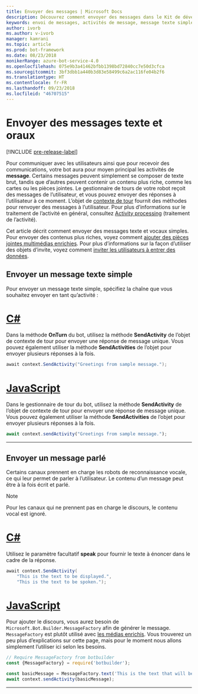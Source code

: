 ```yaml
---
title: Envoyer des messages | Microsoft Docs
description: Découvrez comment envoyer des messages dans le Kit de développement logiciel Bot Builder.
keywords: envoi de messages, activités de message, message texte simple, discours, message parlé
author: ivorb
ms.author: v-ivorb
manager: kamrani
ms.topic: article
ms.prod: bot-framework
ms.date: 08/23/2018
monikerRange: azure-bot-service-4.0
ms.openlocfilehash: 075e9b3a41462bfbb1398bd72840cc7e50d3cfca
ms.sourcegitcommit: 3bf3dbb1a440b3d83e58499c6a2ac116fe04b2f6
ms.translationtype: HT
ms.contentlocale: fr-FR
ms.lasthandoff: 09/23/2018
ms.locfileid: "46707515"
---
```

# <a name="send-text-and-spoken-messages"></a>Envoyer des messages texte et oraux

[!INCLUDE [pre-release-label](../includes/pre-release-label.md)]

Pour communiquer avec les utilisateurs ainsi que pour recevoir des communications, votre bot aura pour moyen principal les activités de **message**. Certains messages peuvent simplement se composer de texte brut, tandis que d’autres peuvent contenir un contenu plus riche, comme les cartes ou les pièces jointes. Le gestionnaire de tours de votre robot reçoit des messages de l’utilisateur, et vous pouvez envoyer des réponses à l’utilisateur à ce moment. L’objet de [contexte de tour](bot-builder-concept-activity-processing.md#turn-context) fournit des méthodes pour renvoyer des messages à l’utilisateur. Pour plus d’informations sur le traitement de l’activité en général, consultez [Activity processing](bot-builder-concept-activity-processing.md) (traitement de l’activité).

Cet article décrit comment envoyer des messages texte et vocaux simples. Pour envoyer des contenus plus riches, voyez comment [ajouter des pièces jointes multimédias enrichies](bot-builder-howto-add-media-attachments.md). Pour plus d’informations sur la façon d’utiliser des objets d’invite, voyez comment [inviter les utilisateurs à entrer des données](bot-builder-prompts.md).

## <a name="send-a-simple-text-message"></a>Envoyer un message texte simple

Pour envoyer un message texte simple, spécifiez la chaîne que vous souhaitez envoyer en tant qu’activité :

# <a name="ctabcsharp"></a>[C#](#tab/csharp)

Dans la méthode **OnTurn** du bot, utilisez la méthode **SendActivity** de l’objet de contexte de tour pour envoyer une réponse de message unique. Vous pouvez également utiliser la méthode **SendActivities** de l’objet pour envoyer plusieurs réponses à la fois.

```cs
await context.SendActivity("Greetings from sample message.");
```

# <a name="javascripttabjavascript"></a>[JavaScript](#tab/javascript)

Dans le gestionnaire de tour du bot, utilisez la méthode **SendActivity** de l’objet de contexte de tour pour envoyer une réponse de message unique. Vous pouvez également utiliser la méthode **SendActivities** de l’objet pour envoyer plusieurs réponses à la fois.

```javascript
await context.sendActivity("Greetings from sample message.");
```

---

## <a name="send-a-spoken-message"></a>Envoyer un message parlé

Certains canaux prennent en charge les robots de reconnaissance vocale, ce qui leur permet de parler à l’utilisateur. Le contenu d’un message peut être à la fois écrit et parlé.

> [!NOTE]
> Pour les canaux qui ne prennent pas en charge le discours, le contenu vocal est ignoré.

# <a name="ctabcsharp"></a>[C#](#tab/csharp)

Utilisez le paramètre facultatif **speak** pour fournir le texte à énoncer dans le cadre de la réponse.

```cs
await context.SendActivity(
    "This is the text to be displayed.",
    "This is the text to be spoken.");
```

# <a name="javascripttabjavascript"></a>[JavaScript](#tab/javascript)

Pour ajouter le discours, vous aurez besoin de `Microsoft.Bot.Builder.MessageFactory` afin de générer le message. `MessageFactory` est plutôt utilisé avec [les médias enrichis](bot-builder-howto-add-media-attachments.md). Vous trouverez un peu plus d’explications sur cette page, mais pour le moment nous allons simplement l’utiliser ici selon les besoins.

```javascript
// Require MessageFactory from botbuilder
const {MessageFactory} = require('botbuilder');

const basicMessage = MessageFactory.text('This is the text that will be displayed.', 'This is the text that will be spoken.');
await context.sendActivity(basicMessage);
```

---
